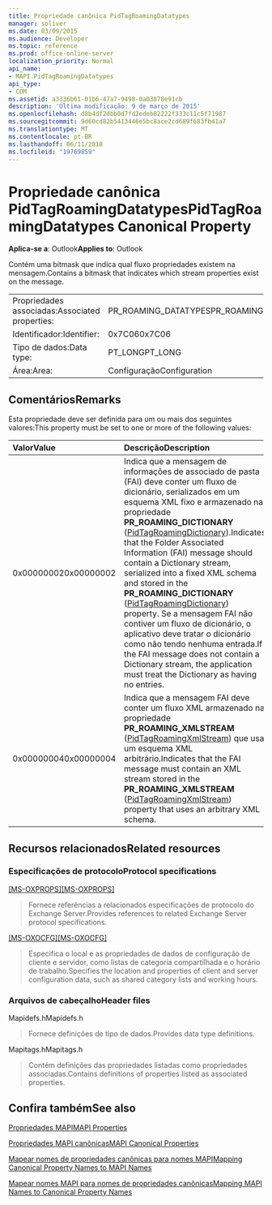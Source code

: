 ```yaml
---
title: Propriedade canônica PidTagRoamingDatatypes
manager: soliver
ms.date: 03/09/2015
ms.audience: Developer
ms.topic: reference
ms.prod: office-online-server
localization_priority: Normal
api_name:
- MAPI.PidTagRoamingDatatypes
api_type:
- COM
ms.assetid: a3336b61-01b6-47a7-9498-0a03878e91cb
description: 'Última modificação: 9 de março de 2015'
ms.openlocfilehash: d8b4df2dbb0d7fd2edeb82222f333c11c5f71987
ms.sourcegitcommit: 9d60cd82b5413446e5bc8ace2cd689f683fb41a7
ms.translationtype: MT
ms.contentlocale: pt-BR
ms.lasthandoff: 06/11/2018
ms.locfileid: "19769859"
---
```

# <a name="pidtagroamingdatatypes-canonical-property"></a><span data-ttu-id="810bd-103">Propriedade canônica PidTagRoamingDatatypes</span><span class="sxs-lookup"><span data-stu-id="810bd-103">PidTagRoamingDatatypes Canonical Property</span></span>

  
  
<span data-ttu-id="810bd-104">**Aplica-se a**: Outlook</span><span class="sxs-lookup"><span data-stu-id="810bd-104">**Applies to**: Outlook</span></span> 
  
<span data-ttu-id="810bd-105">Contém uma bitmask que indica qual fluxo propriedades existem na mensagem.</span><span class="sxs-lookup"><span data-stu-id="810bd-105">Contains a bitmask that indicates which stream properties exist on the message.</span></span>
  
|||
|:-----|:-----|
|<span data-ttu-id="810bd-106">Propriedades associadas:</span><span class="sxs-lookup"><span data-stu-id="810bd-106">Associated properties:</span></span>  <br/> |<span data-ttu-id="810bd-107">PR_ROAMING_DATATYPES</span><span class="sxs-lookup"><span data-stu-id="810bd-107">PR_ROAMING_DATATYPES</span></span>  <br/> |
|<span data-ttu-id="810bd-108">Identificador:</span><span class="sxs-lookup"><span data-stu-id="810bd-108">Identifier:</span></span>  <br/> |<span data-ttu-id="810bd-109">0x7C06</span><span class="sxs-lookup"><span data-stu-id="810bd-109">0x7C06</span></span>  <br/> |
|<span data-ttu-id="810bd-110">Tipo de dados:</span><span class="sxs-lookup"><span data-stu-id="810bd-110">Data type:</span></span>  <br/> |<span data-ttu-id="810bd-111">PT_LONG</span><span class="sxs-lookup"><span data-stu-id="810bd-111">PT_LONG</span></span>  <br/> |
|<span data-ttu-id="810bd-112">Área:</span><span class="sxs-lookup"><span data-stu-id="810bd-112">Area:</span></span>  <br/> |<span data-ttu-id="810bd-113">Configuração</span><span class="sxs-lookup"><span data-stu-id="810bd-113">Configuration</span></span>  <br/> |
   
## <a name="remarks"></a><span data-ttu-id="810bd-114">Comentários</span><span class="sxs-lookup"><span data-stu-id="810bd-114">Remarks</span></span>

<span data-ttu-id="810bd-115">Esta propriedade deve ser definida para um ou mais dos seguintes valores:</span><span class="sxs-lookup"><span data-stu-id="810bd-115">This property must be set to one or more of the following values:</span></span>
  
|<span data-ttu-id="810bd-116">**Valor**</span><span class="sxs-lookup"><span data-stu-id="810bd-116">**Value**</span></span>|<span data-ttu-id="810bd-117">**Descrição**</span><span class="sxs-lookup"><span data-stu-id="810bd-117">**Description**</span></span>|
|:-----|:-----|
|<span data-ttu-id="810bd-118">0x00000002</span><span class="sxs-lookup"><span data-stu-id="810bd-118">0x00000002</span></span>  <br/> |<span data-ttu-id="810bd-119">Indica que a mensagem de informações de associado de pasta (FAI) deve conter um fluxo de dicionário, serializados em um esquema XML fixo e armazenado na propriedade **PR_ROAMING_DICTIONARY** ([PidTagRoamingDictionary](pidtagroamingdictionary-canonical-property.md)).</span><span class="sxs-lookup"><span data-stu-id="810bd-119">Indicates that the Folder Associated Information (FAI) message should contain a Dictionary stream, serialized into a fixed XML schema and stored in the **PR_ROAMING_DICTIONARY** ([PidTagRoamingDictionary](pidtagroamingdictionary-canonical-property.md)) property.</span></span> <span data-ttu-id="810bd-120">Se a mensagem FAI não contiver um fluxo de dicionário, o aplicativo deve tratar o dicionário como não tendo nenhuma entrada.</span><span class="sxs-lookup"><span data-stu-id="810bd-120">If the FAI message does not contain a Dictionary stream, the application must treat the Dictionary as having no entries.</span></span>  <br/> |
|<span data-ttu-id="810bd-121">0x00000004</span><span class="sxs-lookup"><span data-stu-id="810bd-121">0x00000004</span></span>  <br/> |<span data-ttu-id="810bd-122">Indica que a mensagem FAI deve conter um fluxo XML armazenado na propriedade **PR_ROAMING_XMLSTREAM** ([PidTagRoamingXmlStream](pidtagroamingxmlstream-canonical-property.md)) que usa um esquema XML arbitrário.</span><span class="sxs-lookup"><span data-stu-id="810bd-122">Indicates that the FAI message must contain an XML stream stored in the **PR_ROAMING_XMLSTREAM** ([PidTagRoamingXmlStream](pidtagroamingxmlstream-canonical-property.md)) property that uses an arbitrary XML schema.</span></span>  <br/> |
   
## <a name="related-resources"></a><span data-ttu-id="810bd-123">Recursos relacionados</span><span class="sxs-lookup"><span data-stu-id="810bd-123">Related resources</span></span>

### <a name="protocol-specifications"></a><span data-ttu-id="810bd-124">Especificações de protocolo</span><span class="sxs-lookup"><span data-stu-id="810bd-124">Protocol specifications</span></span>

<span data-ttu-id="810bd-125">[[MS-OXPROPS]](http://msdn.microsoft.com/library/f6ab1613-aefe-447d-a49c-18217230b148%28Office.15%29.aspx)</span><span class="sxs-lookup"><span data-stu-id="810bd-125">[[MS-OXPROPS]](http://msdn.microsoft.com/library/f6ab1613-aefe-447d-a49c-18217230b148%28Office.15%29.aspx)</span></span>
  
> <span data-ttu-id="810bd-126">Fornece referências a relacionados especificações de protocolo do Exchange Server.</span><span class="sxs-lookup"><span data-stu-id="810bd-126">Provides references to related Exchange Server protocol specifications.</span></span>
    
<span data-ttu-id="810bd-127">[[MS-OXOCFG]](http://msdn.microsoft.com/library/7d466dd5-c156-4da9-9a01-75c78e7e1a67%28Office.15%29.aspx)</span><span class="sxs-lookup"><span data-stu-id="810bd-127">[[MS-OXOCFG]](http://msdn.microsoft.com/library/7d466dd5-c156-4da9-9a01-75c78e7e1a67%28Office.15%29.aspx)</span></span>
  
> <span data-ttu-id="810bd-128">Especifica o local e as propriedades de dados de configuração de cliente e servidor, como listas de categoria compartilhada e o horário de trabalho.</span><span class="sxs-lookup"><span data-stu-id="810bd-128">Specifies the location and properties of client and server configuration data, such as shared category lists and working hours.</span></span>
    
### <a name="header-files"></a><span data-ttu-id="810bd-129">Arquivos de cabeçalho</span><span class="sxs-lookup"><span data-stu-id="810bd-129">Header files</span></span>

<span data-ttu-id="810bd-130">Mapidefs.h</span><span class="sxs-lookup"><span data-stu-id="810bd-130">Mapidefs.h</span></span>
  
> <span data-ttu-id="810bd-131">Fornece definições de tipo de dados.</span><span class="sxs-lookup"><span data-stu-id="810bd-131">Provides data type definitions.</span></span>
    
<span data-ttu-id="810bd-132">Mapitags.h</span><span class="sxs-lookup"><span data-stu-id="810bd-132">Mapitags.h</span></span>
  
> <span data-ttu-id="810bd-133">Contém definições das propriedades listadas como propriedades associadas.</span><span class="sxs-lookup"><span data-stu-id="810bd-133">Contains definitions of properties listed as associated properties.</span></span>
    
## <a name="see-also"></a><span data-ttu-id="810bd-134">Confira também</span><span class="sxs-lookup"><span data-stu-id="810bd-134">See also</span></span>



[<span data-ttu-id="810bd-135">Propriedades MAPI</span><span class="sxs-lookup"><span data-stu-id="810bd-135">MAPI Properties</span></span>](mapi-properties.md)
  
[<span data-ttu-id="810bd-136">Propriedades MAPI canônicas</span><span class="sxs-lookup"><span data-stu-id="810bd-136">MAPI Canonical Properties</span></span>](mapi-canonical-properties.md)
  
[<span data-ttu-id="810bd-137">Mapear nomes de propriedades canônicas para nomes MAPI</span><span class="sxs-lookup"><span data-stu-id="810bd-137">Mapping Canonical Property Names to MAPI Names</span></span>](mapping-canonical-property-names-to-mapi-names.md)
  
[<span data-ttu-id="810bd-138">Mapear nomes MAPI para nomes de propriedades canônicas</span><span class="sxs-lookup"><span data-stu-id="810bd-138">Mapping MAPI Names to Canonical Property Names</span></span>](mapping-mapi-names-to-canonical-property-names.md)

